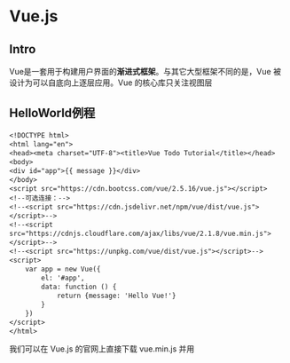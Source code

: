 # Vue.js

## Intro

Vue是一套用于构建用户界面的**渐进式框架**。与其它大型框架不同的是，Vue 被设计为可以自底向上逐层应用。Vue 的核心库只关注视图层

## HelloWorld例程

```vue
<!DOCTYPE html>
<html lang="en">
<head><meta charset="UTF-8"><title>Vue Todo Tutorial</title></head>
<body>
<div id="app">{{ message }}</div>
</body>
<script src="https://cdn.bootcss.com/vue/2.5.16/vue.js"></script>
<!--可选连接：-->
<!--<script src="https://cdn.jsdelivr.net/npm/vue/dist/vue.js"></script>-->
<!--<script src="https://cdnjs.cloudflare.com/ajax/libs/vue/2.1.8/vue.min.js"></script>-->
<!--<script src="https://unpkg.com/vue/dist/vue.js"></script>-->
<script>
    var app = new Vue({
        el: '#app',
        data: function () {
            return {message: 'Hello Vue!'}
        }
    })
</script>
</html>
```

我们可以在 Vue.js 的官网上直接下载 vue.min.js 并用 <script> 标签引入：https://vuejs.org/js/vue.min.js。

在上面的例程中我们创建了一个`Vue`对象，然后指定其挂载的元素`el`（elements）是id为“app“的那个`div`块，并且在`data`中绑定了一个叫`message`的变量并赋值。

## 表单绑定

```vue
<!DOCTYPE html>
<html lang="en">
<head><meta charset="UTF-8"><title>Vue Todo Tutorial</title></head>
<body>
<div id="app">
    <input type="text" v-model="value">
    <input type="button" value="send">
    <div>value = {{value}}</div>
</div>
</body>
<script src="https://cdn.bootcss.com/vue/2.5.16/vue.js"></script>
<script>
    var app = new Vue({
        el: '#app',
        data: function () {
            return {value: 'Hello Vue!'}
        }
    })
</script>
</html>
```

![image-20200516120905655](C:\javaNotes\pics\image-20200516120905655.png)

这里`input`标签中的`v-model`是Vue的指令之一，用于将`input元素value属性的值`和我们创建的`Vue对象中value的值`进行绑定。经过这样的绑定之后，input框中引起的value值变化就会**实时**地反映到关联的Vue对象中，所以下方的{{value}}也会跟随上方输入框**实时**变化。

## 网页通知

我们可以在Vue对象中增加一些函数的方法，比如如下这个可以产生网页通知的方法：

```vue
<input type="button" value="send" v-on:click="send"/> <!--增加按键动作-->
<!---->
<script>
var app = new Vue({
        el: '#app',
        data: function () {
            return {message: ''}
        },
        methods:{							<!--定义方法-->
            send: function () {
                alert("send successful");
                this.message=''				  <!--清空Vue/输入框内容-->
            }
        }
    })
</script>
```

↑这里的`methods`中可以添加多个方法。

## 实时统计输入的字数

Vue 还可以根据绑定的数据做一些计算，然后我们就可以引用计算的结果：

```vue
<div>count = {{count}}</div>					<!--这里引用count这个键-->
<script>
    var app = new Vue({
        el: '#app',
        data: function () {
            return {message: ''}
        },
        <!--计算属性申明到 computed 对象里，这个对象的键是计算的结果，值是计算函数-->
        computed:{                            
            count:function () {
                return this.message.length;		<!--这里返回message的长度-->
            },
            calcul:function () {
                return this.count *2;  			<!--这里引用了count这个键，返回其两倍的值-->
            }
        }
    })
</script>
```

## 绑定CSS样式

我们希望 input 中没有任何值输入，即 value 的值为空时，input 的边框为红色以提醒用户没有内容：

```vue
<style>
    .empty{
        border-color: red;
    }
</style>
<input type="text" v-model="message" v-bind:class="{empty: !count}">
```

这里使用了`v-bind`指令进行绑定，Vue会根据`empty`后的表达式`!count`的真假来判断`class`的值是否为`empty`。

![image-20200516135310833](C:\javaNotes\pics\image-20200516135310833.png)![image-20200516135329614](C:\javaNotes\pics\image-20200516135329614.png)

## 使用v-if进行判断

希望只有用户真正地输入了内容后，才提示 value 的值，否则显示请输入值：

```vue
<div id="app"> <!--无关内容已去除-->
    <input type="text" v-model="message" v-bind:class="{empty: !count}">
    <div v-if="notnull">value = {{message}}</div>
    <div v-else>please input message↑</div>
</div>
<script>
    var app = new Vue({
        el: '#app',
        data: function () {
            return {message: ''}
        },
        computed:{
            notnull:function () {
                return this.message!=='';
            }
        }
    })
</script>
```

这里的`<div v-if="notnull">value = {{message}}</div>`是重新定义了一个用于判断非空的函数，其实也可以直接用`<div v-if="count">value = {{message}}</div>`来判断，因为当未输入时count的值为0，即false。

这里的`<div v-else>please input message↑</div>`则是和上面搭配使用的。若没有这句代码的话就这行啥都不会显示。

![image-20200516142147167](C:\javaNotes\pics\image-20200516142147167.png)![image-20200516142205623](C:\javaNotes\pics\image-20200516142205623.png)

## v-for循环

假设我们人为构造数据如下：

```vue
<script>
    var app = new Vue({
        el: '#todo-app',
        data: function () {
            return{
                todos:[
                    {id:0, title:"learn chinese"},
                    {id:1, title:"learn english"},
                    {id:2, title:"learn german"}
                ]
            }
        }
    })
</script>
```

则可以用如下的方式进行显示：

```vue
<div id="todo-app">
    <div>
        <ul>
            <li v-for="todo in todos" :key="todo.id">  <!--这里使用的唯一的key为了高效的更新虚拟DOM-->
                <span>{{todo.title}}</span>
                <input type="button" value="completed">
                <input type="button" value="delete">
                <input type="text" placeholder="edit todo">
            </li>
        </ul>
    </div>
</div>
```

## 添加TODO

为了知道用户输入了什么内容，我们使用 `v-model `指令将 `input 的 value 值`和` Vue 的实例`绑定，这样在 Vue 中我们就知道了用户输入的值。

在监听键盘事件时，我们经常需要检查详细的按键。Vue 允许为 `v-on` 在监听键盘事件时添加按键修饰符：下面的`v-on:keyup.enter="addTodo"`说明当`key`是`enter`时调用`addTodo`函数。同理也可以为其他键，如`v-on:keyup.page-down`或者`v-on:keyup` -- `.tab` `.delete` `.esc` `.space` `.up` `.down` `.left` `.right` 。

```vue
![vue](D:\浏览器下载\vue.png)<div>
        <input type="text" placeholder="add todo" v-model="newTodoTitle" v-on:keyup.enter="addTodo">
</div>
<!------------------------------------------------------------------------------------------>
<script>
    let Id = 0;
    var app = new Vue({
        el: '#todo-app',
        data: function () {
            return{
                todos:[],
                newTodoTitle: ''
            }
        },
        methods:{
            addTodo: function () {
                if (this.newTodoTitle.trim()!==''){     	 <!--这里用来判断输入的是否为纯空字符串-->
                    this.todos.push({id: Id++, title: this.newTodoTitle});	   <!--塞入字符串数组-->
                    this.newTodoTitle = '';									<!--清空字符串-->
                }
            }
        }
    })
</script>
```

基本关系可以总结成如下图↓，由于`v-model`指令的存在，只要在input框中输入，就会实时绑定数据到`newTodoTitle`这个字符串上，按下回车键就会调用`addTodo()`函数，在该函数中将`newTodoTitle`字符串塞入到`todos`数组中，并清空`newTodoTitle`字符串以便于在`input`框中继续输入新数据。

![](https://github.com/ogugugugugua/Java-Notes/blob/master/pics/vue.png)











